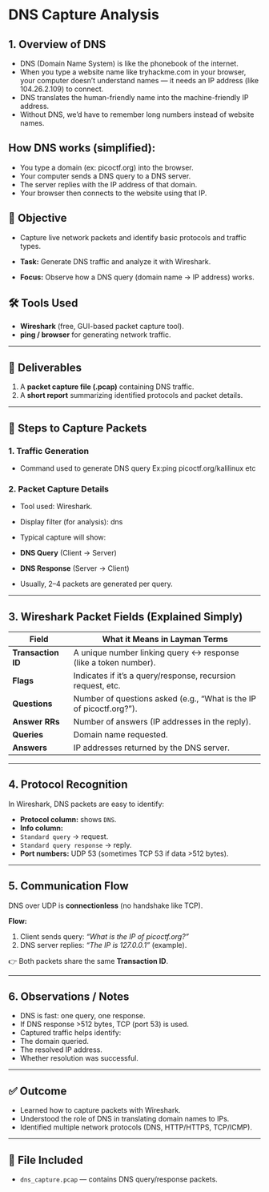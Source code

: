 # DNS Capture Analysis
## 1. Overview of DNS

- DNS (Domain Name System) is like the phonebook of the internet.
- When you type a website name like tryhackme.com in your browser, your computer doesn’t understand names — it needs an IP address (like 104.26.2.109) to connect.
- DNS translates the human-friendly name into the machine-friendly IP address.
- Without DNS, we’d have to remember long numbers instead of website names.

## How DNS works (simplified):
- You type a domain (ex: picoctf.org) into the browser.
- Your computer sends a DNS query to a DNS server.
- The server replies with the IP address of that domain.
- Your browser then connects to the website using that IP.

## 🎯 Objective
- Capture live network packets and identify basic protocols and traffic types.

- **Task:** Generate DNS traffic and analyze it with Wireshark.  
- **Focus:** Observe how a DNS query (domain name → IP address) works.  

## 🛠 Tools Used
- **Wireshark** (free, GUI-based packet capture tool).  
- **ping / browser** for generating network traffic.  

---

## 📂 Deliverables
1. A **packet capture file (.pcap)** containing DNS traffic.  
2. A **short report** summarizing identified protocols and packet details.  

---

## 🧭 Steps to Capture Packets

### 1. Traffic Generation
- Command used to generate DNS query Ex:ping picoctf.org/kalilinux etc


### 2. Packet Capture Details

- Tool used: Wireshark.

- Display filter (for analysis): dns
- Typical capture will show:
- **DNS Query** (Client → Server)  
- **DNS Response** (Server → Client)  
- Usually, 2–4 packets are generated per query.  

---

## 3. Wireshark Packet Fields (Explained Simply)

| Field           | What it Means in Layman Terms |
|-----------------|--------------------------------|
| **Transaction ID** | A unique number linking query ↔ response (like a token number). |
| **Flags**          | Indicates if it’s a query/response, recursion request, etc. |
| **Questions**      | Number of questions asked (e.g., “What is the IP of picoctf.org?”). |
| **Answer RRs**     | Number of answers (IP addresses in the reply). |
| **Queries**        | Domain name requested. |
| **Answers**        | IP addresses returned by the DNS server. |

---

## 4. Protocol Recognition
In Wireshark, DNS packets are easy to identify:
- **Protocol column:** shows `DNS`.  
- **Info column:**  
- `Standard query` → request.  
- `Standard query response` → reply.  
- **Port numbers:** UDP 53 (sometimes TCP 53 if data >512 bytes).  

---

## 5. Communication Flow
DNS over UDP is **connectionless** (no handshake like TCP).  

**Flow:**  
1. Client sends query: *“What is the IP of picoctf.org?”*  
2. DNS server replies: *“The IP is 127.0.0.1”* (example).  

👉 Both packets share the same **Transaction ID**.  

---

## 6. Observations / Notes
- DNS is fast: one query, one response.  
- If DNS response >512 bytes, TCP (port 53) is used.  
- Captured traffic helps identify:  
- The domain queried.  
- The resolved IP address.  
- Whether resolution was successful.  

---

## ✅ Outcome
- Learned how to capture packets with Wireshark.  
- Understood the role of DNS in translating domain names to IPs.  
- Identified multiple network protocols (DNS, HTTP/HTTPS, TCP/ICMP).  

---

## 📎 File Included
- `dns_capture.pcap` — contains DNS query/response packets.  

